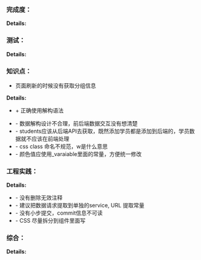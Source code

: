 ### 完成度：


__Details:__



### 测试：


__Details:__



### 知识点：
* 页面刷新的时候没有获取分组信息

__Details:__
+ \+ 正确使用解构语法
- \- 数据解构设计不合理，前后端数据交互没有想清楚
- \- students应该从后端API去获取，既然添加学员都是添加到后端的，学员数据就不应该在前端处理
- \- css class 命名不规范，w是什么意思
- \- 颜色值应使用_varaiable里面的常量，方便统一修改

### 工程实践：


__Details:__

- \- 没有删除无效注释
- \- 建议把数据请求提取到单独的service, URL 提取常量
- \- 没有小步提交，commit信息不可读
- \- CSS 尽量拆分到组件里面写

### 综合：


__Details:__



